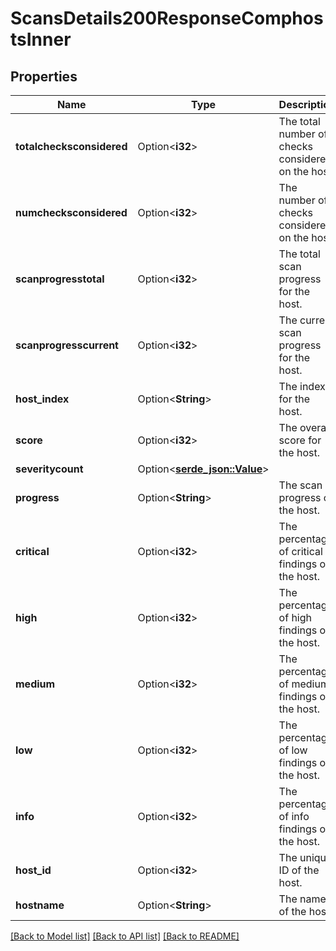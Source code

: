 # ScansDetails200ResponseComphostsInner

## Properties

Name | Type | Description | Notes
------------ | ------------- | ------------- | -------------
**totalchecksconsidered** | Option<**i32**> | The total number of checks considered on the host. | [optional]
**numchecksconsidered** | Option<**i32**> | The number of checks considered on the host. | [optional]
**scanprogresstotal** | Option<**i32**> | The total scan progress for the host. | [optional]
**scanprogresscurrent** | Option<**i32**> | The current scan progress for the host. | [optional]
**host_index** | Option<**String**> | The index for the host. | [optional]
**score** | Option<**i32**> | The overall score for the host. | [optional]
**severitycount** | Option<[**serde_json::Value**](.md)> |  | [optional]
**progress** | Option<**String**> | The scan progress of the host. | [optional]
**critical** | Option<**i32**> | The percentage of critical findings on the host. | [optional]
**high** | Option<**i32**> | The percentage of high findings on the host. | [optional]
**medium** | Option<**i32**> | The percentage of medium findings on the host. | [optional]
**low** | Option<**i32**> | The percentage of low findings on the host. | [optional]
**info** | Option<**i32**> | The percentage of info findings on the host. | [optional]
**host_id** | Option<**i32**> | The unique ID of the host. | [optional]
**hostname** | Option<**String**> | The name of the host. | [optional]

[[Back to Model list]](../README.md#documentation-for-models) [[Back to API list]](../README.md#documentation-for-api-endpoints) [[Back to README]](../README.md)


